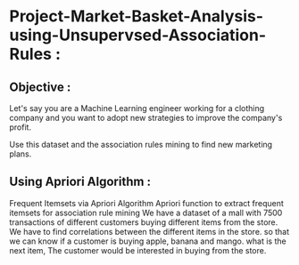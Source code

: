 # Project-Market-Basket-Analysis-using-Unsupervsed-Association-Rules : 

## Objective : 

Let's say you are a Machine Learning engineer working for a clothing company and you want to adopt new strategies to improve the company's profit.

Use this dataset and the association rules mining to find new marketing plans.

## Using Apriori Algorithm : 

Frequent Itemsets via Apriori Algorithm Apriori function to extract frequent itemsets for association rule mining We have a dataset of a mall with 7500 transactions of different customers buying different items from the store. We have to find correlations between the different items in the store. so that we can know if a customer is buying apple, banana and mango. what is the next item, The customer would be interested in buying from the store.



